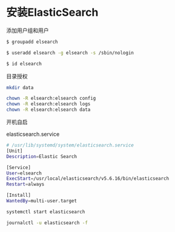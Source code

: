 # 安装ElasticSearch


添加用户组和用户

```bash
$ groupadd elsearch

$ useradd elsearch -g elsearch -s /sbin/nologin

$ id elsearch
```

目录授权

```bash
mkdir data

chown -R elsearch:elsearch config
chown -R elsearch:elsearch logs
chown -R elsearch:elsearch data
```

开机自启

elasticsearch.service

```bash
# /usr/lib/systemd/system/elasticsearch.service
[Unit]
Description=Elastic Search

[Service]
User=elsearch
ExecStart=/usr/local/elasticsearch/v5.6.16/bin/elasticsearch
Restart=always

[Install]
WantedBy=multi-user.target
```


```bash
systemctl start elasticsearch

journalctl -u elasticsearch -f
```

